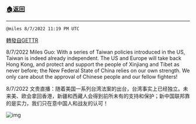 ###  [:house:返回](README.md)
---


`@miles 8/7/2022 11:19 PM UTC`

[轉發自GETTR](https://gettr.com/post/p1lkub5f769)

8/7/2022 Miles Guo: With a series of Taiwan policies introduced in the US, Taiwan is indeed already independent. The US and Europe will take back Hong Kong, and protect and support the people of Xinjiang and Tibet as never before; the New Federal State of China relies on our own strength. We only care about the approval of Chinese people and our fellow fighters!

8/7/2022 文贵直播：随着美国一系列台湾法案的出台，台湾事实上已经独立。未来美、欧会拿回香港，新疆和西藏人会得到前所未有的支持和保护；新中国联邦靠的是实力，我们只在意中国人和战友的认可！


![img](https://media.gettr.com/group7/getter/2022/08/07/23/d7d8cbdf-05f4-2876-8bfb-e7c7734a77d9/out.jpg)
